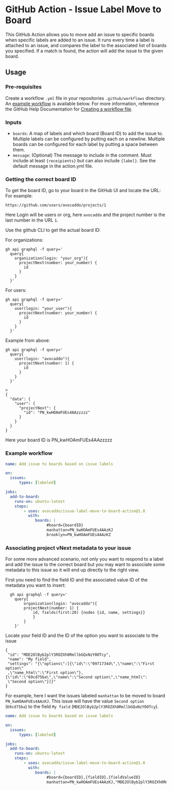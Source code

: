 # GitHub Action - Issue Label Move to Board
This GitHub Action allows you to move add an issue to specific boards when specific labels are added to an issue. It runs every time a label is attached to an issue, and compares the label to the associated list of boards you specified. If a match is found, the action will add the issue to the given board.

## Usage
### Pre-requisites
Create a workflow `.yml` file in your repositories `.github/workflows` directory. An [example workflow](#example-workflow) is available below. For more information, reference the GitHub Help Documentation for [Creating a workflow file](https://help.github.com/en/articles/configuring-a-workflow#creating-a-workflow-file).

### Inputs
- `boards`: A map of labels and which board (Board ID) to add the issue to. Multiple labels can be configured by putting each on a newline. Multiple boards can be configured for each label by putting a space between them.
- `message`: (Optional) The message to include in the comment. Must include at least `{receipients}` but can also include `{label}`. See the default message in the action.yml file.

### Getting the correct board ID
To get the board ID, go to your board in the GitHub UI and locate the URL:
For example:
```
https://github.com/users/avocaddo/projects/1
```

Here Login will be users or org, here `avocaddo` and the project number is the last number in the URL `1`.

Use the github CLI to get the actual board ID:

For organizations:
```
gh api graphql -f query='
  query{
    organization(login: "your_org"){
      projectNext(number: your_number) {
        id
      }
    }
  }'
```

For users:

```
gh api graphql -f query='
  query{
    user(login: "your_user"){
      projectNext(number: your_number) {
        id
      }
    }
  }'
```

Example from above:
```
gh api graphql -f query='
  query{
    user(login: "avocaddo"){
      projectNext(number: 1) {
        id
      }
    }
  }'

>
{
  "data": {
    "user": {
      "projectNext": {
        "id": "PN_kwHOAmFUEs4AAzzzzz"
      }
    }
  }
}
```
Here your board ID is PN_kwHOAmFUEs4AAzzzzz
### Example workflow

```yaml
name: Add issue to boards based on issue labels

on:
  issues:
      types: [labeled]

jobs:
  add-to-board:
    runs-on: ubuntu-latest
    steps:
        - uses: avocaddo/issue-label-move-to-board-action@1.0
          with:
             boards: |
                  #board={boardID}
                  manhattan=PN_kwHOAmFUEs4AAzKJ
                  brooklyn=PN_kwHOAmFUEs4AAzKZ
```
### Associating project vNext metadata to your issue

For some more advanced scenario, not only you want to respond to a label and add the issue to the correct board but you may want to associate some metadata to this issue so it will end up directly to the right view.

First you need to find the field ID and the associated value ID of the metadata you want to insert:
```
  gh api graphql -f query='
    query{
        organization(login: "avocaddo"){
        projectNext(number: 1) {
            id, fields(first:20) {nodes {id, name, settings}}
            }
        }
    }'
 ```
 
Locate your field ID and the ID of the option you want to associate to the issue
 ```
 {
  "id": "MDE2OlByb2plY3ROZXh0RmllbGQxNzY0OTcy",
  "name": "My field",
  "settings": "{\"options\":[{\"id\":\"0971734d\",\"name\":\"First option\"
  ,\"name_html\":\"First option\"},{\"id\":\"69cd75ba\",\"name\":\"Second option\",\"name_html\":
  \"Second option\"}]}"
}
```

For example, here I want the issues labeled `manhattan` to be moved to board `PN_kwHOAmFUEs4AAzKJ`.
This issue will have the value `Second option` (`69cd75ba`) to the field `My field` (`MDE2OlByb2plY3ROZXh0RmllbGQxNzY0OTcy`).

```yaml
name: Add issue to boards based on issue labels

on:
  issues:
      types: [labeled]

jobs:
  add-to-board:
    runs-on: ubuntu-latest
    steps:
        - uses: avocaddo/issue-label-move-to-board-action@1.0
          with:
             boards: |
                  #board={boardID},{fieldID},{fieldValueID}
                  manhattan=PN_kwHOAmFUEs4AAzKJ,"MDE2OlByb2plY3ROZXh0RmllbGQxNzY0OTcy","69cd75ba"
```



